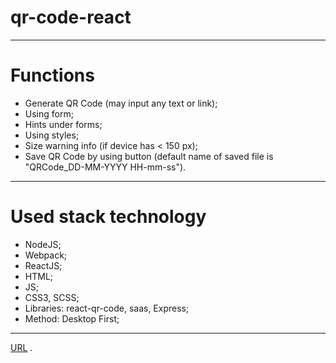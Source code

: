 # qr-code-react
---
# Functions

- Generate QR Code (may input any text or link);
- Using form;
- Hints under forms;
- Using styles;
- Size warning info (if device has < 150 px);
- Save QR Code by using button (default name of saved file is "QRCode_DD-MM-YYYY HH-mm-ss").
---

# Used stack technology 
- NodeJS;
- Webpack;
- ReactJS;
- HTML;
- JS;
- CSS3, SCSS;
- Libraries: react-qr-code, saas, Express;
- Method: Desktop First;
---
[URL](https://qr-code-react.netlify.app/) .